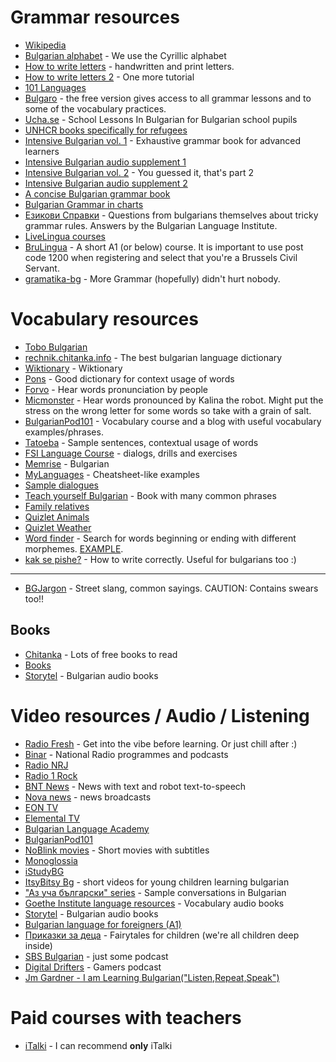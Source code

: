 
# Grammar resources
- [Wikipedia](https://en.wikipedia.org/wiki/Bulgarian_language)
- [Bulgarian alphabet](https://www.omniglot.com/writing/bulgarian.htm) - We use the Cyrillic alphabet
- [How to write letters](https://www.youtube.com/watch?v=BDMKunbrIc0&list=PLCiZTQRHm-4Oid3Or1JLltgeYuW268cSO&index=4) - handwritten and print letters.
- [How to write letters 2](https://www.youtube.com/watch?v=FHuJLVrxqQI&list=PLXMQ7tD9OnUx7EO2zOoU0hWQhRYWiY2Tq) - One more tutorial
- [101 Languages](https://www.101languages.net/bulgarian/)
- [Bulgaro](https://www.bulgaro.io/) - the free version gives access to all grammar lessons and to some of the vocabulary practices.
- [Ucha.se](https://ucha.se/videos/balgarski-ezik/) - School Lessons In Bulgarian for Bulgarian school pupils
- [UNHCR books specifically for refugees](https://www.unhcr.org/bg/%d1%83%d1%87%d0%b5%d0%b1%d0%bd%d0%b8-%d0%bf%d0%be%d0%bc%d0%b0%d0%b3%d0%b0%d0%bb%d0%b0)
- [Intensive Bulgarian vol. 1](https://www.amazon.com/Intensive-Bulgarian-Vol-Textbook-Reference/dp/0299167445) - Exhaustive grammar book for advanced learners
- [Intensive Bulgarian audio supplement 1](https://www.amazon.com/Intensive-Bulgarian-Audio-Supplement-SPOKEN-WORD/dp/0299250342)
- [Intensive Bulgarian vol. 2](https://www.amazon.com/Intensive-Bulgarian-Vol-Textbook-Reference/dp/0299167542) - You guessed it, that's part 2
- [Intensive Bulgarian audio supplement 2](https://www.amazon.com/Intensive-Bulgarian-Audio-Supplement-SPOKEN-WORD/dp/029925044X)
- [A concise Bulgarian grammar book](https://inozmi.spilnotv.com/books/sprak/bg/stand_alone_bulgarian.pdf)
- [Bulgarian Grammar in charts](https://www.amazon.com/Grammar-Matters-Bulgarian-Charts-ebook/dp/B00KVIB5CS)
- [Езикови Справки](https://ibl.bas.bg/ezikovi_spravki/) - Questions from bulgarians themselves about tricky grammar rules. Answers by the Bulgarian Language Institute.
- [LiveLingua courses](https://www.livelingua.com/courses/Bulgarian)
- [BruLingua](https://learn.brulingua.be/) - A short A1 (or below) course. It is important to use post code 1200 when registering and select that you're a Brussels Civil Servant.
- [gramatika-bg](https://gramatika-bg.com/) - More Grammar (hopefully) didn't hurt nobody.
# Vocabulary resources
- [Tobo Bulgarian](https://www.toboapp.com/)
- [rechnik.chitanka.info](https://rechnik.chitanka.info/) - The best bulgarian language dictionary
- [Wiktionary](https://en.wiktionary.org/wiki/%D0%B7%D0%B4%D1%80%D0%B0%D0%B2%D0%B5%D0%B9) - Wiktionary
- [Pons](http://bg.pons.com/) - Good dictionary for context usage of words
- [Forvo](https://forvo.com/languages/bg/) - Hear words pronunciation by people
- [Micmonster](https://micmonster.com/text-to-speech/bulgarian-bulgaria/) - Hear words pronounced by Kalina the robot. Might put the stress on the wrong letter for some words so take with a grain of salt.
- [BulgarianPod101](https://www.bulgarianpod101.com/blog/) - Vocabulary course and a blog with useful vocabulary examples/phrases.
- [Tatoeba](https://tatoeba.org/en/sentences/show_all_in/bul/eng) - Sample sentences, contextual usage of words
- [FSI Language Course](https://www.fsi-language-courses.org/fsi-bulgarian-basic-course/) - dialogs, drills and exercises
- [Memrise](https://app.memrise.com/courses/english/bulgarian/) - Bulgarian
- [MyLanguages](http://mylanguages.org/learn_bulgarian.php) - Cheatsheet-like examples
- [Sample dialogues](http://www.slavic-net.org/)
- [Teach yourself Bulgarian](https://www.academia.edu/34443394/Teach_Yourself_Bulgarian) - Book with many common phrases
- [Family relatives](https://raw.githubusercontent.com/mystiquewolf/bulgarian-language-resources/main/static/images/family-relatives.png)
- [Quizlet Animals](https://quizlet.com/be/668055760/%D0%96%D0%B8%D0%B2%D0%BE%D1%82%D0%BD%D0%B8-bg-en-flash-cards/)
- [Quizlet Weather](https://quizlet.com/be/668464510/%D0%92%D1%80%D0%B5%D0%BC%D0%B5-bg-en-flash-cards/)
- [Word finder](http://bg.words-finder.com/index.php) - Search for words beginning or ending with different morphemes. [EXAMPLE](http://bg.words-finder.com/index.php?end=%D0%BA%D0%B0%D0%B7%D0%B2%D0%B0%D0%BC).
- [kak se pishe?](https://kaksepishe.com/) - How to write correctly. Useful for bulgarians too :)

---

- [BGJargon](https://www.bgjargon.com/) - Street slang, common sayings. CAUTION: Contains swears too!!
## Books
- [Chitanka](https://chitanka.info/) - Lots of free books to read
- [Books](https://www.bdz.bg/bg/c/knigi)
- [Storytel](https://www.storytel.com/bg/bg/) - Bulgarian audio books
# Video resources / Audio / Listening
- [Radio Fresh](http://radiofresh.bg/) - Get into the vibe before learning. Or just chill after :)
- [Binar](https://binar.bg/) - National Radio programmes and podcasts
- [Radio NRJ](https://www.radioenergy.bg/)
- [Radio 1 Rock](https://www.radio1rock.bg/)
- [BNT News](https://bntnews.bg/) - News with text and robot text-to-speech
- [Nova news](https://www.youtube.com/@novanews2851) - news broadcasts
- [EON TV](https://bg.eon.tv/)
- [Elemental TV](https://www.elemental.tv/)
- [Bulgarian Language Academy](https://www.youtube.com/@bulgarianlanguageacademy2587)
- [BulgarianPod101](https://www.youtube.com/@BulgarianPod101)
- [NoBlink movies](https://youtube.com/playlist?list=PLFAphr0cjsWYGCZzbCd5gcTBbtBrH2Yk4) - Short movies with subtitles
- [Monoglossia](https://www.youtube.com/@Monoglossia)
- [iStudyBG](https://www.youtube.com/@istudybg2659)
- [ItsyBitsy Bg](https://www.youtube.com/channel/UCOrWIp_W-iaiyhoNce1tf4w) - short videos for young children learning bulgarian
- ["Аз уча български" series](https://www.youtube.com/playlist?list=PLnEXbUSPy8Rslhj5xJeTb3mT9pqpLOl5N) - Sample conversations in Bulgarian
- [Goethe Institute language resources](https://www.goethe-verlag.com/book2/EN/) - Vocabulary audio books
- [Storytel](https://www.storytel.com/bg/bg/) - Bulgarian audio books
- [Bulgarian language for foreigners (A1)](https://www.youtube.com/playlist?list=PLQ3iCvL8uyKSu0P6WB6fdvMzsm22BB6FM)
- [Приказки за деца](https://open.spotify.com/show/1o2riigiuhcISFq9rp1ajo) - Fairytales for children (we're all children deep inside)
- [SBS Bulgarian](https://open.spotify.com/show/6YgJOdBkxhjtA39eAPXc3B?si=5dc1b206f8a4488d) - just some podcast
- [Digital Drifters](https://open.spotify.com/show/5Yug73r6QF2PyYygdveREW) - Gamers podcast
- [Jm Gardner - I am Learning Bulgarian("Listen,Repeat,Speak")](https://open.spotify.com/album/1Cze9MT1sp1rQgpzM6J3jb?si=qEJL6lskQf-SveyydIwjUg)
# Paid courses with teachers
- [iTalki](https://www.italki.com/en) - I can recommend **only** iTalki
